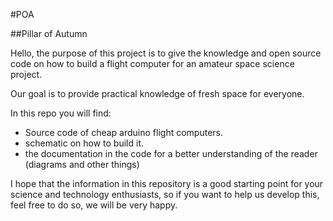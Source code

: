 #POA


##Pillar of Autumn

Hello, the purpose of this project is to give the knowledge and open source code on how to build a flight computer for an amateur space science project.

Our goal is to provide practical knowledge of fresh space for everyone.

In this repo you will find:
- Source code of cheap arduino flight computers.
- schematic on how to build it.
- the documentation in the code for a better understanding of the reader (diagrams and other things)

I hope that the information in this repository is a good starting point for your science and technology enthusiasts, so if you want to help us develop this, feel free to do so, we will be very happy.

